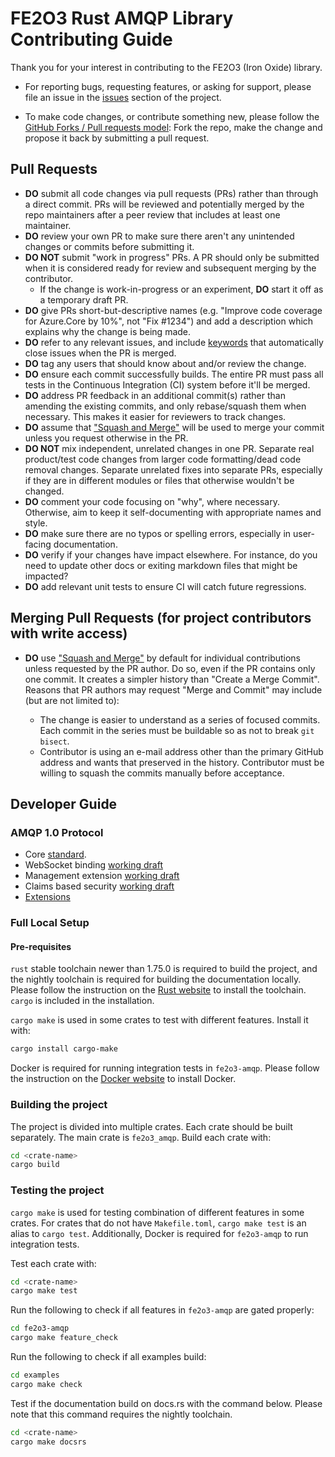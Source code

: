 # FE2O3 Rust AMQP Library Contributing Guide

Thank you for your interest in contributing to the FE2O3 (Iron Oxide) library.

- For reporting bugs, requesting features, or asking for support, please file an issue in the [issues](https://github.com/minghuaw/fe2o3_amqp/issues) section of the project.

- To make code changes, or contribute something new, please follow the [GitHub Forks / Pull requests model](https://docs.github.com/articles/fork-a-repo/): Fork the repo, make the change and propose it back by submitting a pull request.

## Pull Requests

- **DO** submit all code changes via pull requests (PRs) rather than through a direct commit. PRs will be reviewed and potentially merged by the repo maintainers after a peer review that includes at least one maintainer.
- **DO** review your own PR to make sure there aren't any unintended changes or commits before submitting it.
- **DO NOT** submit "work in progress" PRs. A PR should only be submitted when it is considered ready for review and subsequent merging by the contributor.
  - If the change is work-in-progress or an experiment, **DO** start it off as a temporary draft PR.
- **DO** give PRs short-but-descriptive names (e.g. "Improve code coverage for Azure.Core by 10%", not "Fix #1234") and add a description which explains why the change is being made.
- **DO** refer to any relevant issues, and include [keywords](https://docs.github.com/articles/closing-issues-via-commit-messages/) that automatically close issues when the PR is merged.
- **DO** tag any users that should know about and/or review the change.
- **DO** ensure each commit successfully builds. The entire PR must pass all tests in the Continuous Integration (CI) system before it'll be merged.
- **DO** address PR feedback in an additional commit(s) rather than amending the existing commits, and only rebase/squash them when necessary. This makes it easier for reviewers to track changes.
- **DO** assume that ["Squash and Merge"](https://github.com/blog/2141-squash-your-commits) will be used to merge your commit unless you request otherwise in the PR.
- **DO NOT** mix independent, unrelated changes in one PR. Separate real product/test code changes from larger code formatting/dead code removal changes. Separate unrelated fixes into separate PRs, especially if they are in different modules or files that otherwise wouldn't be changed.
- **DO** comment your code focusing on "why", where necessary. Otherwise, aim to keep it self-documenting with appropriate names and style.
- **DO** make sure there are no typos or spelling errors, especially in user-facing documentation.
- **DO** verify if your changes have impact elsewhere. For instance, do you need to update other docs or exiting markdown files that might be impacted?
- **DO** add relevant unit tests to ensure CI will catch future regressions.

## Merging Pull Requests (for project contributors with write access)

- **DO** use ["Squash and Merge"](https://github.com/blog/2141-squash-your-commits) by default for individual contributions unless requested by the PR author.
  Do so, even if the PR contains only one commit. It creates a simpler history than "Create a Merge Commit".
  Reasons that PR authors may request "Merge and Commit" may include (but are not limited to):

  - The change is easier to understand as a series of focused commits. Each commit in the series must be buildable so as not to break `git bisect`.
  - Contributor is using an e-mail address other than the primary GitHub address and wants that preserved in the history. Contributor must be willing to squash
    the commits manually before acceptance.

## Developer Guide

### AMQP 1.0 Protocol

- Core [standard](http://docs.oasis-open.org/amqp/core/v1.0/os/amqp-core-overview-v1.0-os.html).
- WebSocket
  binding [working draft](http://docs.oasis-open.org/amqp-bindmap/amqp-wsb/v1.0/csprd01/amqp-wsb-v1.0-csprd01.html)
- Management extension [working draft](https://groups.oasis-open.org/higherlogic/ws/public/document?document_id=54441)
- Claims based security [working draft](https://groups.oasis-open.org/higherlogic/ws/public/document?document_id=62097)
- [Extensions](https://www.amqp.org/specification/1.0)

### Full Local Setup

#### Pre-requisites

`rust` stable toolchain newer than 1.75.0 is required to build the project, and the nightly
toolchain is required for building the documentation locally. Please follow the instruction on the
[Rust website](https://www.rust-lang.org/tools/install) to install the toolchain. `cargo` is
included in the installation.

`cargo make` is used in some crates to test with different features. Install it with:

```bash
cargo install cargo-make
```

Docker is required for running integration tests in `fe2o3-amqp`. Please follow the instruction on
the [Docker website](https://docs.docker.com/get-docker/) to install Docker.

### Building the project

The project is divided into multiple crates. Each crate should be built separately. The main crate
is `fe2o3_amqp`. Build each crate with:

```bash
cd <crate-name>
cargo build
```

### Testing the project

`cargo make` is used for testing combination of different features in some crates. For crates that
do not have `Makefile.toml`, `cargo make test` is an alias to `cargo test`. Additionally, Docker
is required for `fe2o3-amqp` to run integration tests.

Test each crate with:

```bash
cd <crate-name>
cargo make test
```

Run the following to check if all features in `fe2o3-amqp` are gated properly:

```bash
cd fe2o3-amqp
cargo make feature_check
```

Run the following to check if all examples build:

```bash
cd examples
cargo make check
```

Test if the documentation build on docs.rs with the command below. Please note that this command
requires the nightly toolchain.

```bash
cd <crate-name>
cargo make docsrs
```

